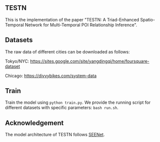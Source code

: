## TESTN
This is the implementation of the paper "TESTN: A Triad-Enhanced Spatio-Temporal Network for Multi-Temporal POI Relationship Inference".

## Datasets
The raw data of different cities can be downloaded as follows:

Tokyo/NYC: https://sites.google.com/site/yangdingqi/home/foursquare-dataset

Chicago: https://divvybikes.com/system-data

## Train
Train the model using `python train.py`. We provide the running script for different datasets with specific parameters: `bash run.sh`.

## Acknowledgement
The model architecture of TESTN follows [SEENet](https://github.com/PaddlePaddle/PaddleSpatial/tree/main/research/SEENet).



